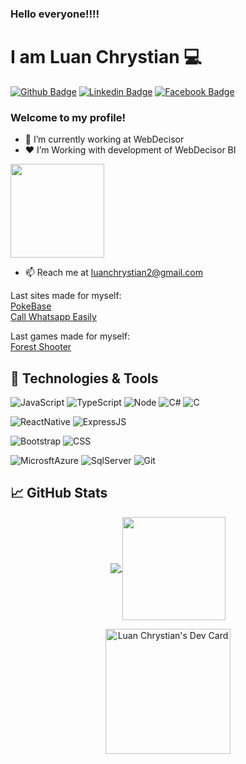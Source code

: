 ### Hello everyone!!!!

# I am Luan Chrystian 💻
[![Github Badge](https://img.shields.io/badge/-Github-000?style=flat-square&logo=Github&logoColor=white&link=https://github.com/karizune)](https://github.com/karizune)
[![Linkedin Badge](https://img.shields.io/badge/-LinkedIn-blue?style=flat-square&logo=Linkedin&logoColor=white&link=https://www.linkedin.com/in/luan-chrystian-galan-3b5a03195/)](https://www.linkedin.com/in/luan-chrystian-galan-3b5a03195/)
[![Facebook Badge](https://img.shields.io/badge/-Facebook-1877F2?style=flat-square&logo=facebook&logoColor=white&link=https://www.facebook.com/LuanCGalan/)](https://www.facebook.com/LuanCGalan/)

### Welcome to my profile!

- 👤 I’m currently working at WebDecisor 
- ❤ I’m Working with development of WebDecisor BI

<p>
  <img src="https://www.webdecisor.com.br/assets/img/wd_logo_marca_t.png" width="150" />
</p>

- 📫 Reach me at luanchrystian2@gmail.com

<p>
  Last sites made for myself:<br/>
  <a href="https://karizune.github.io/Pokedex-Angular-9/Pokemon">PokeBase</a><br/>
  <a href="https://karizune.github.io/call-in-whatsapp-easily/">Call Whatsapp Easily</a>
</p>

<p>
  Last games made for myself:<br/>
  <a href="https://github.com/karizune/Forest-Shooter/releases/tag/1.0.0">Forest Shooter</a>
</p>

## 🔧 Technologies & Tools
![JavaScript](https://img.shields.io/badge/-JavaScript-%232c3e50?style=flat-square&logo=javascript)
![TypeScript](https://img.shields.io/badge/-TypeScript-%232c3e50?style=flat-square&logo=TypeScript)
![Node](https://img.shields.io/badge/-Node-%232c3e50?style=flat-square&logo=node-dot-js)
![C#](https://img.shields.io/badge/-CSharp-%232c3e50?style=flat-square&logo=C%20Sharp)
![C](https://img.shields.io/badge/-C-%232c3e50?style=flat-square&logo=C)

![ReactNative](https://img.shields.io/badge/-React%20Native-%232c3e50?style=flat-square&logo=react)
![ExpressJS](https://img.shields.io/badge/-ExpressJS-%232c3e50?style=flat-square&logo=Expressjs)

![Bootstrap](https://img.shields.io/badge/-Bootstrap-%232c3e50?style=flat-square&logo=Bootstrap)
![CSS](https://img.shields.io/badge/-CSS-%232c3e50?style=flat-square&logo=css3)

![MicrosftAzure](https://img.shields.io/badge/-Microsft%20Azure-%232c3e50?style=flat-square&logo=azuredevops)
![SqlServer](https://img.shields.io/badge/-SQLServer-%232c3e50?style=flat-square&logo=SQLServer)
![Git](https://img.shields.io/badge/-Git-%232c3e50?style=flat-square&logo=git)


## &#x1f4c8; GitHub Stats
<p align="center">
  <a href="https://github.com/anuraghazra/github-readme-stats">
    <img
      align="center"
      src="https://github-readme-stats.vercel.app/api/top-langs/?username=karizune&layout=compact&theme=midnight-purple"
    />
  </a>
  <a href="https://github.com/anuraghazra/github-readme-stats">
    <img
      align="center"
      height="165"
      src="https://github-readme-stats.vercel.app/api?username=karizune&count_private=true&show_icons=true&custom_title=Github%20Status&hide=issues&theme=midnight-purple"
    />
  </a>
</p>
<p align="center">
  <a href="https://app.daily.dev/karizune" align="center">
    <img 
      align="center" 
      src="https://api.daily.dev/devcards/194ccd6372b2460a97cd0abc4a8ac84e.png?r=evk" 
      width="200" 
      alt="Luan Chrystian's Dev Card"/>
  </a>
</p>
